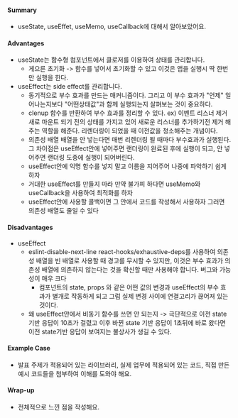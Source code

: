 #### Summary
- useState, useEffet, useMemo, useCallback에 대해서 알아보았어요.

#### Advantages
- useState는 함수형 컴포넌트에서 클로저를 이용하여 상태를 관리합니다.
    - 게으른 초기화 -> 함수를 넣어서 초기화할 수 있고 이것은 앱을 실행시 딱 한번만 실행을 한다.
- useEffect는 side effect를 관리합니다.
    - 동기적으로 부수 효과를 만드는 매커니즘이다. 그리고 이 부수 효과가 "언제" 일어나는지보다 "어떤상태값"과 함께 실행되는지 살펴보는 것이 중요하다.
    - clenup 함수를 반환하여 부수 효과를 정리할 수 있다. ex) 이벤트 리스너 제거 새로 마운트 되기 전의 상태를 가지고 있어 새로운 리스너를 추가하기전 제거 해주는 역할을 해준다. 리렌더링이 되었을 때 이전값을 청소해주는 개념이다.
    - 의존성 배열 배열을 안 넣는다면 매번 리렌더링 될 때마다 부수효과가 실행된다. 그 차이점은 useEffect안에 넣어주면 랜더링이 완료된 후에 실행이 되고, 안 넣어주면 랜더링 도중에 실행이 되어버린다.
    - useEffect안에 익명 함수를 넣지 말고 이름을 지어주어 나중에 파악하기 쉽게 하자
    - 거대한 useEffect를 만들지 마라 만약 불가피 하다면 useMemo와 useCallback을 사용하여 최적화를 하자
    - useEffect안에 사용할 콜백이면 그 안에서 코드를 작성해서 사용하자 그러면 의존성 배열도 줄일 수 있다

#### Disadvantages
- useEffect
  - eslint-disable-next-line react-hooks/exhaustive-deps를 사용하여 의존성 배열을 빈 배열로 사용할 때 경고를 무시할 수 있지만, 이것은 부수 효과가 의존성 배열에 의존하지 않는다는 것을 확신할 때만 사용해야 합니다. 버그와 가능성이 매우 크다
    - 컴포넌트의 state, props 와 같은 어떤 값의 변경과 useEffect의 부수 효과가 별개로 작동하게 되고 그럼 실제 변경 사이에 연결고리가 끊어져 있는 것이다.
  - 왜 useEffect안에서 비동기 함수를 쓰면 안 되는지 -> 극단적으로 이전 state기반 응답이 10초가 걸렸고 이후 바뀐 state 기반 응답이 1초뒤에 바로 왔다면 이전 state기반 응답이 보여지는 불상사가 생길 수 있다.

#### Example Case
- 발표 주제가 적용되어 있는 라이브러리, 실제 업무에 적용되어 있는 코드, 직접 만든 예시 코드들을 첨부하여 이해를 도와야 해요.

#### Wrap-up
- 전체적으로 느낀 점을 작성해요.
